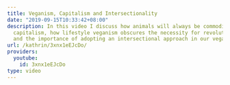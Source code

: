 ```yaml
---
title: Veganism, Capitalism and Intersectionality
date: "2019-09-15T10:33:42+08:00"
description: In this video I discuss how animals will always be commodities under
  capitalism, how lifestyle veganism obscures the necessity for revolutionary organising
  and the importance of adopting an intersectional approach in our veganism.
url: /kathrin/3xnx1eEJcDo/
providers:
  youtube:
    id: 3xnx1eEJcDo
type: video
---
```

